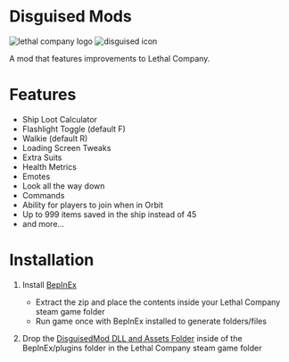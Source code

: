 # Disguised Mods
![lethal company logo](https://tawk.link/637ce062b0d6371309d07b8c/kb/attachments/InodhMEIMa.jpg) ![disguised icon](https://tawk.link/637ce062b0d6371309d07b8c/kb/attachments/jxl26fMNy6.png)

A mod that features improvements to Lethal Company.


# Features
- Ship Loot Calculator
- Flashlight Toggle (default F)
- Walkie (default R)
- Loading Screen Tweaks
- Extra Suits
- Health Metrics
- Emotes
- Look all the way down
- Commands
- Ability for players to join when in Orbit
- Up to 999 items saved in the ship instead of 45
- and more...


# Installation
1. Install [BepInEx](https://github.com/BepInEx/BepInEx/releases/latest)
    - Extract the zip and place the contents inside your Lethal Company steam game folder
    - Run game once with BepInEx installed to generate folders/files
    
2. Drop the [DisguisedMod DLL and Assets Folder](https://github.com/disguised04/LethalCompany/releases/latest/download/DisguisedMod.zip) inside of the BepInEx/plugins folder in the Lethal Company steam game folder
